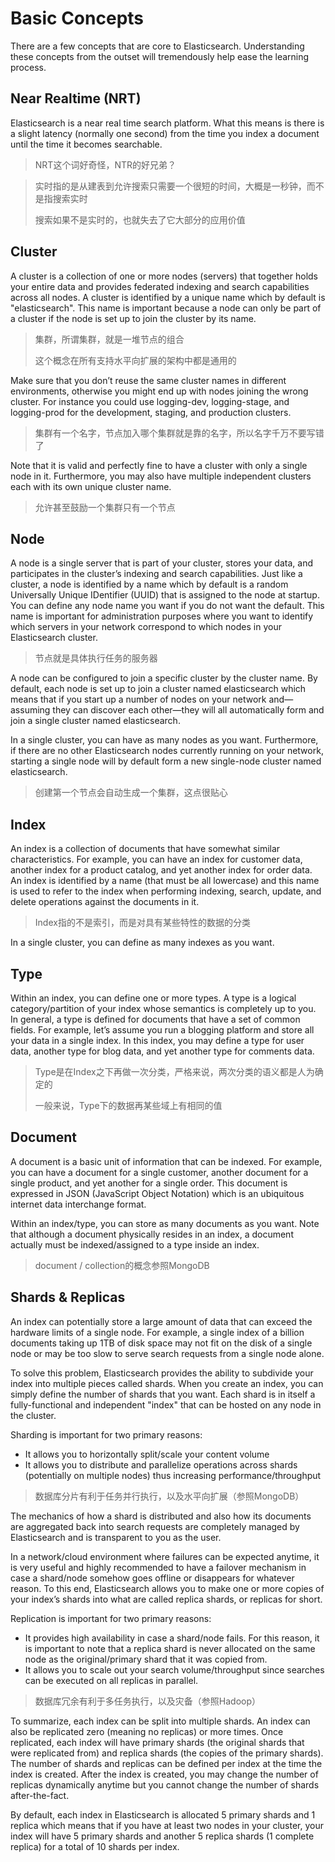 # Basic Concepts #

There are a few concepts that are core to Elasticsearch. Understanding these concepts from the outset will tremendously help ease the learning process.

## Near Realtime (NRT) ##

Elasticsearch is a near real time search platform. What this means is there is a slight latency (normally one second) from the time you index a document until the time it becomes searchable.

> NRT这个词好奇怪，NTR的好兄弟？

> 实时指的是从建表到允许搜索只需要一个很短的时间，大概是一秒钟，而不是指搜索实时
>
> 搜索如果不是实时的，也就失去了它大部分的应用价值

## Cluster ##

A cluster is a collection of one or more nodes (servers) that together holds your entire data and provides federated indexing and search capabilities across all nodes. A cluster is identified by a unique name which by default is "elasticsearch". This name is important because a node can only be part of a cluster if the node is set up to join the cluster by its name.

> 集群，所谓集群，就是一堆节点的组合
>
> 这个概念在所有支持水平向扩展的架构中都是通用的

Make sure that you don’t reuse the same cluster names in different environments, otherwise you might end up with nodes joining the wrong cluster. For instance you could use logging-dev, logging-stage, and logging-prod for the development, staging, and production clusters.

> 集群有一个名字，节点加入哪个集群就是靠的名字，所以名字千万不要写错了

Note that it is valid and perfectly fine to have a cluster with only a single node in it. Furthermore, you may also have multiple independent clusters each with its own unique cluster name.

> 允许甚至鼓励一个集群只有一个节点

## Node ##

A node is a single server that is part of your cluster, stores your data, and participates in the cluster’s indexing and search capabilities. Just like a cluster, a node is identified by a name which by default is a random Universally Unique IDentifier (UUID) that is assigned to the node at startup. You can define any node name you want if you do not want the default. This name is important for administration purposes where you want to identify which servers in your network correspond to which nodes in your Elasticsearch cluster.

> 节点就是具体执行任务的服务器

A node can be configured to join a specific cluster by the cluster name. By default, each node is set up to join a cluster named elasticsearch which means that if you start up a number of nodes on your network and—assuming they can discover each other—they will all automatically form and join a single cluster named elasticsearch.

In a single cluster, you can have as many nodes as you want. Furthermore, if there are no other Elasticsearch nodes currently running on your network, starting a single node will by default form a new single-node cluster named elasticsearch.

> 创建第一个节点会自动生成一个集群，这点很贴心

## Index ##

An index is a collection of documents that have somewhat similar characteristics. For example, you can have an index for customer data, another index for a product catalog, and yet another index for order data. An index is identified by a name (that must be all lowercase) and this name is used to refer to the index when performing indexing, search, update, and delete operations against the documents in it.

> Index指的不是索引，而是对具有某些特性的数据的分类

In a single cluster, you can define as many indexes as you want.

## Type ##

Within an index, you can define one or more types. A type is a logical category/partition of your index whose semantics is completely up to you. In general, a type is defined for documents that have a set of common fields. For example, let’s assume you run a blogging platform and store all your data in a single index. In this index, you may define a type for user data, another type for blog data, and yet another type for comments data.

> Type是在Index之下再做一次分类，严格来说，两次分类的语义都是人为确定的
>
> 一般来说，Type下的数据再某些域上有相同的值

## Document ##

A document is a basic unit of information that can be indexed. For example, you can have a document for a single customer, another document for a single product, and yet another for a single order. This document is expressed in JSON (JavaScript Object Notation) which is an ubiquitous internet data interchange format.

Within an index/type, you can store as many documents as you want. Note that although a document physically resides in an index, a document actually must be indexed/assigned to a type inside an index.

> document / collection的概念参照MongoDB

## Shards & Replicas ##

An index can potentially store a large amount of data that can exceed the hardware limits of a single node. For example, a single index of a billion documents taking up 1TB of disk space may not fit on the disk of a single node or may be too slow to serve search requests from a single node alone.

To solve this problem, Elasticsearch provides the ability to subdivide your index into multiple pieces called shards. When you create an index, you can simply define the number of shards that you want. Each shard is in itself a fully-functional and independent "index" that can be hosted on any node in the cluster.

Sharding is important for two primary reasons:

+ It allows you to horizontally split/scale your content volume
+ It allows you to distribute and parallelize operations across shards (potentially on multiple nodes) thus increasing performance/throughput

> 数据库分片有利于任务并行执行，以及水平向扩展（参照MongoDB）

The mechanics of how a shard is distributed and also how its documents are aggregated back into search requests are completely managed by Elasticsearch and is transparent to you as the user.

In a network/cloud environment where failures can be expected anytime, it is very useful and highly recommended to have a failover mechanism in case a shard/node somehow goes offline or disappears for whatever reason. To this end, Elasticsearch allows you to make one or more copies of your index’s shards into what are called replica shards, or replicas for short.

Replication is important for two primary reasons:

+ It provides high availability in case a shard/node fails. For this reason, it is important to note that a replica shard is never allocated on the same node as the original/primary shard that it was copied from.
+ It allows you to scale out your search volume/throughput since searches can be executed on all replicas in parallel.

> 数据库冗余有利于多任务执行，以及灾备（参照Hadoop）

To summarize, each index can be split into multiple shards. An index can also be replicated zero (meaning no replicas) or more times. Once replicated, each index will have primary shards (the original shards that were replicated from) and replica shards (the copies of the primary shards). The number of shards and replicas can be defined per index at the time the index is created. After the index is created, you may change the number of replicas dynamically anytime but you cannot change the number of shards after-the-fact.

By default, each index in Elasticsearch is allocated 5 primary shards and 1 replica which means that if you have at least two nodes in your cluster, your index will have 5 primary shards and another 5 replica shards (1 complete replica) for a total of 10 shards per index.